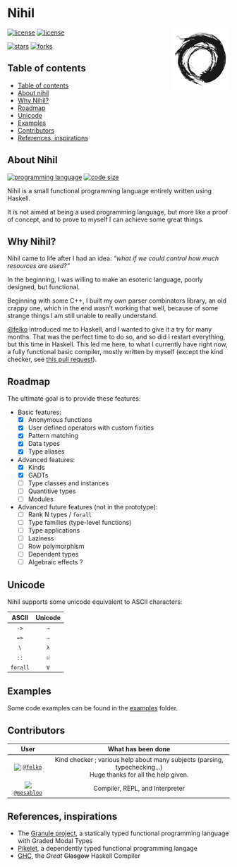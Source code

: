 # Nihil

<img src="./assets/icon.png" alt="Nihil icon" align=right width=128px />

[![license](https://img.shields.io/github/license/balance-io/balance-open?style=for-the-badge)](./COPYING.md)    [![license](https://img.shields.io/github/license/garameki/BSD3?style=for-the-badge)](./COPYING.md)

[![stars](https://img.shields.io/github/stars/mesabloo/nihil?color=%23fdaa33&style=for-the-badge)](https://github.com/mesabloo/nihil/stargazers)    [![forks](https://img.shields.io/github/forks/mesabloo/nihil?color=%23654321&label=Forks&style=for-the-badge)](https://github.com/mesabloo/nihil/network/members)

## <a name='Tableofcontents'></a>Table of contents

<!-- Automatically generated table of contents -->
*  [Table of contents](#Tableofcontents)
*  [About nihil](#Aboutnihil)
*  [Why Nihil?](#Whynihil)
*  [Roadmap](#Roadmap)
*  [Unicode](#Unicode)
*  [Examples](#Examples)
*  [Contributors](#Contributors)
*  [References, inspirations](#Referencesinspirations)

## <a name='Aboutnihil'></a>About Nihil

[![programming language](https://img.shields.io/github/languages/top/mesabloo/nihil?color=%20%235e5086&style=for-the-badge)](https://github.com/Mesabloo/nihil/search?l=haskell)    [![code size](https://img.shields.io/github/languages/code-size/mesabloo/nihil?color=%23123456&style=for-the-badge)]()

Nihil is a small functional programming language entirely written using Haskell.

It is not aimed at being a used programming language, but more like a proof of concept, and to prove to myself I can achieve some great things.

## <a name='Whynihil'></a>Why Nihil?

Nihil came to life after I had an idea: *“what if we could control how much resources are used?”*

In the beginning, I was willing to make an esoteric language, poorly designed, but functional.

Beginning with some C++, I built my own parser combinators library, an old crappy one, which in the end wasn't working that well, because of some strange things I am still unable to really understand.

[@felko](https://github.com/felko) introduced me to Haskell, and I wanted to give it a try for many months. That was the perfect time to do so, and so did I restart everything, but this time in Haskell. This led me here, to what I currently have right now, a fully functional basic compiler, mostly written by myself (except the kind checker, see [this pull request](https://github.com/Mesabloo/nihil/pull/1)).

## <a name='Roadmap'></a>Roadmap

The ultimate goal is to provide these features:
- Basic features:
  - [x] Anonymous functions
  - [x] User defined operators with custom fixities
  - [x] Pattern matching
  - [x] Data types
  - [x] Type aliases
- Advanced features:
  - [x] Kinds
  - [x] GADTs
  - [ ] Type classes and instances
  - [ ] Quantitive types
  - [ ] Modules
- Advanced future features (not in the prototype):
  - [ ] Rank N types / `forall`
  - [ ] Type families (type-level functions)
  - [ ] Type applications
  - [ ] Laziness
  - [ ] Row polymorphism
  - [ ] Dependent types
  - [ ] Algebraic effects ?

## <a name='Unicode'></a>Unicode

Nihil supports some unicode equivalent to ASCII characters:

| ASCII | Unicode |
|:-----:|:-------:|
| `->`  |   `→`   |
| `=>`  |   `⇒`   |
| `\`   |   `λ`   |
| `::`  |   `∷`   |
|`forall`|  `∀`   |

## <a name='Examples'></a>Examples

Some code examples can be found in the [examples](./examples) folder.

## <a name='Contributors'></a>Contributors

| User                               | What has been done                      |
|:------------------------------------------------:|:---------------------------------:|
| <img src="https://avatars.githubusercontent.com/felko" height=30px align=center> [`@felko`](https://github.com/felko) | Kind checker ; various help about many subjects (parsing, typechecking...)<br>Huge thanks for all the help given. |
| <img src="https://avatars.githubusercontent.com/mesabloo" height=30px align=center> [`@mesabloo`](https://github.com/mesabloo) | Compiler, REPL, and Interpreter |

## <a name='Referencesinspirations'></a>References, inspirations

* The [Granule project](https://github.com/granule-project/granule), a statically typed functional programming language with Graded Modal Types
* [Pikelet](https://github.com/pikelet-lang/pikelet), a dependently typed functional programming langage
* [GHC](https://github.com/ghc/ghc), the *Great* ~~Glasgow~~ Haskell Compiler
